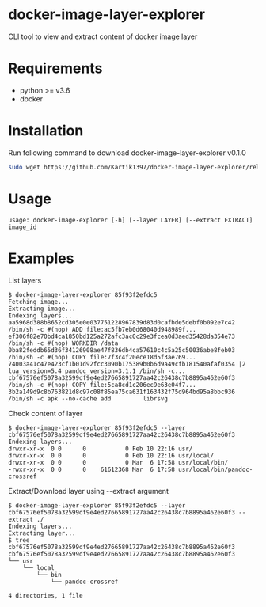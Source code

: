 # docker-image-layer-explorer
CLI tool to view and extract content of docker image layer

# Requirements

- python >= v3.6
- docker

# Installation

Run following command to download docker-image-layer-explorer v0.1.0
```sh
sudo wget https://github.com/Kartik1397/docker-image-layer-explorer/releases/download/v0.1.0/docker-image-layer-explorer -O /usr/local/bin/docker-image-layer-explorer && sudo chmod a+x /usr/local/bin/docker-image-layer-explorer
```

# Usage

```
usage: docker-image-explorer [-h] [--layer LAYER] [--extract EXTRACT] image_id
```

# Examples

List layers
```
$ docker-image-layer-explorer 85f93f2efdc5
Fetching image...
Extracting image...
Indexing layers...
aa5968d388b8652cd305e0e037751228967839d83d0cafbde5debf0b092e7c42 /bin/sh -c #(nop) ADD file:ac5fb7eb0d68040d948989f...
ef306f82e70bd4ca1850bd125a272afc3ac0c29e3fcea0d3aed35428da354e73 /bin/sh -c #(nop) WORKDIR /data
0ba82feddb65d36f34126908ae47f836db4ca57610c4c5a25c50036abe8feb03 /bin/sh -c #(nop) COPY file:7f3c4f20ece18d5f3ae769...
74003a41c47e423cf1b01d92fcc3090b175389b0b6d9a49cfb181540afaf0354 |2 lua_version=5.4 pandoc_version=3.1.1 /bin/sh -c...
cbf67576ef5078a32599df9e4ed27665891727aa42c26438c7b8895a462e60f3 /bin/sh -c #(nop) COPY file:5ca8cd1c206ec9e63e04f7...
3b2a149d9c8b763821d8c97c08f85ea75ca631f163432f75d964bd95a8bbc936 /bin/sh -c apk --no-cache add         librsvg
```

Check content of layer
```
$ docker-image-layer-explorer 85f93f2efdc5 --layer cbf67576ef5078a32599df9e4ed27665891727aa42c26438c7b8895a462e60f3
Indexing layers...
drwxr-xr-x  0 0      0           0 Feb 10 22:16 usr/
drwxr-xr-x  0 0      0           0 Feb 10 22:16 usr/local/
drwxr-xr-x  0 0      0           0 Mar  6 17:58 usr/local/bin/
-rwxr-xr-x  0 0      0    61612368 Mar  6 17:58 usr/local/bin/pandoc-crossref
```

Extract/Download layer using --extract argument
```
$ docker-image-layer-explorer 85f93f2efdc5 --layer cbf67576ef5078a32599df9e4ed27665891727aa42c26438c7b8895a462e60f3 --extract ./
Indexing layers...
Extracting layer...
$ tree cbf67576ef5078a32599df9e4ed27665891727aa42c26438c7b8895a462e60f3
cbf67576ef5078a32599df9e4ed27665891727aa42c26438c7b8895a462e60f3
└── usr
    └── local
        └── bin
            └── pandoc-crossref

4 directories, 1 file
```
